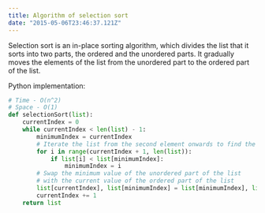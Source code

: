 ```yaml
---
title: Algorithm of selection sort
date: "2015-05-06T23:46:37.121Z"
---
```


Selection sort is an in-place sorting algorithm, which divides the list that it sorts into two parts, the ordered and the unordered parts. It gradually moves the elements of the list from the unordered part to the ordered part of the list.

Python implementation:

```python
# Time - O(n^2)
# Space - O(1)
def selectionSort(list):
    currentIndex = 0
    while currentIndex < len(list) - 1:
        minimumIndex = currentIndex
        # Iterate the list from the second element onwards to find the minimum value
        for i in range(currentIndex + 1, len(list)):
            if list[i] < list[minimumIndex]:
                minimumIndex = i
        # Swap the minimum value of the unordered part of the list
        # with the current value of the ordered part of the list
        list[currentIndex], list[minimumIndex] = list[minimumIndex], list[currentIndex]
        currentIndex += 1
    return list
```
